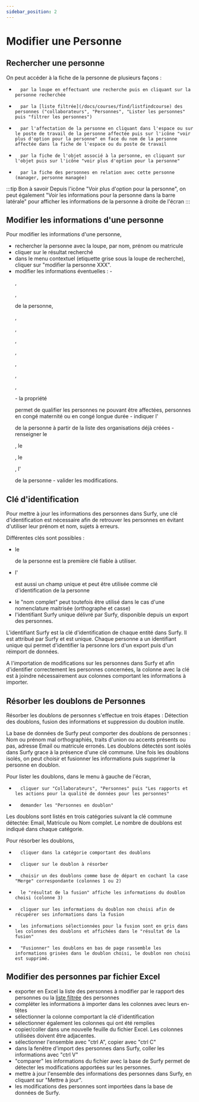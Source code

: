 ```yaml
---
sidebar_position: 2
---
```

# Modifier une Personne


## Rechercher une personne

On peut accéder à la fiche de la personne de plusieurs façons :

-       par la loupe en effectuant une recherche puis en cliquant sur la personne recherchée
-       par la [liste filtrée](/docs/courses/find/listfindcourse) des personnes ("collaborateurs", "Personnes", "Lister les personnes" puis "filtrer les personnes")
-       par l'affectation de la personne en cliquant dans l'espace ou sur le poste de travail de la personne affectée puis sur l'icône "voir plus d'option pour la personne" en face du nom de la personne affectée dans la fiche de l'espace ou du poste de travail
-       par la fiche de l'objet associé à la personne, en cliquant sur l'objet puis sur l'icône "voir plus d'option pour la personne"
-       par la fiche des personnes en relation avec cette personne (manager, personne managée)


:::tip Bon à savoir
Depuis l'icône "Voir plus d'option pour la personne", on peut également "Voir les informations pour la personne dans la barre latérale" pour afficher les informations de la personne à droite de l'écran
:::

## Modifier les informations d'une personne

Pour modifier les informations d'une personne,

-   rechercher la personne avec la loupe, par nom, prénom ou matricule
-   cliquer sur le résultat recherché
-   dans le menu contextuel (etiquette grise sous la loupe de recherche), cliquer sur "modifier la personne XXX". 
-   modifier les informations éventuelles : 
        -   <P code="person:email" />, <P code="person:picture" />, <P code="person:title" /> de la personne, <P code="person:monitorReference" />, <P code="person:computerReference" />, <P code="person:telephone" />, <P code="person:cellphone" />, <P code="person:code" />, <P code="person:startDate" />, <P code="person:endDate" />, <P code="person:info" />
        -   la propriété <P code="person:notAffectable" /> permet de qualifier les personnes ne pouvant être affectées, personnes en congé maternité ou en congé longue durée
        -   indiquer l'<P code="person:organization" /> de la personne à partir de la liste des organisations déjà créées
        -   renseigner le <P code="person:personState" />, le <P code="person:personSecurityProfile" />, le <P code="person:costCenter" />, l'<P code="person:company" /> de la personne
        -   valider les modifications.




## Clé d'identification

Pour mettre à jour les informations des personnes dans Surfy, une clé d'identification est nécessaire afin de retrouver les personnes en évitant d'utiliser leur prénom et nom, sujets à erreurs.

Différentes clés sont possibles :

-   le <P code="person:code" /> de la personne est la première clé fiable à utiliser.
-   l'<P code="person:email" /> est aussi un champ unique et peut être utilisée comme clé d'identification de la personne
-   le "nom complet" peut toutefois être utilisé dans le cas d'une nomenclature maitrisée (orthographe et casse)
-   l'identifiant Surfy unique délivré par Surfy, disponible depuis un export des personnes.

L'identifiant Surfy est la clé d'identification de chaque entité dans Surfy. Il est attribué par Surfy et est unique.
Chaque personne a un identifiant unique qui permet d'identifier la personne lors d'un export puis d'un réimport de données.

A l'importation de modifications sur les personnes dans Surfy et afin d'identifier correctement les personnes concernées, la colonne avec la clé est à joindre nécessairement aux colonnes comportant les informations à importer.

## Résorber les doublons de Personnes

Résorber les doublons de personnes s'effectue en trois étapes : Détection des doublons, fusion des informations et suppression du doublon inutile.

<Youtube code="tm65Pwrhogo"/>

La base de données de Surfy peut comporter des doublons de personnes : Nom ou prénom mal orthographiés, traits d'union ou accents présents ou pas, adresse Email ou matricule erronés. Les doublons détectés sont isolés dans Surfy grace à la présence d'une clé commune.
Une fois les doublons isolés, on peut choisir et fusionner les informations puis supprimer la personne en doublon.

Pour lister les doublons, dans le menu à gauche de l'écran,

-       cliquer sur "Collaborateurs", "Personnes" puis "Les rapports et les actions pour la qualité de données pour les personnes"
-       demander les "Personnes en doublon"

Les doublons sont listés en trois catégories suivant la clé commune détectée: Email, Matricule ou Nom complet.
Le nombre de doublons est indiqué dans chaque catégorie.

Pour résorber les doublons,

-       cliquer dans la catégorie comportant des doublons
-       cliquer sur le doublon à résorber
-       choisir un des doublons comme base de départ en cochant la case "Merge" correspondante (colonnes 1 ou 2)
-       le "résultat de la fusion" affiche les informations du doublon choisi (colonne 3)
-       cliquer sur les informations du doublon non choisi afin de récupérer ses informations dans la fusion
-       les informations sélectionnées pour la fusion sont en gris dans les colonnes des doublons et affichées dans le "résultat de la fusion"
-       "Fusionner" les doublons en bas de page rassemble les informations grisées dans le doublon choisi, le doublon non choisi est supprimé.


## Modifier des personnes par fichier Excel

-   exporter en Excel la liste des personnes à modifier par le rapport des personnes ou la [liste filtrée](/docs/courses/find/listfindcourse) des personnes
-   compléter les informations à importer dans les colonnes avec leurs en-têtes
-   sélectionner la colonne comportant la clé d'identification
-   sélectionner également les colonnes qui ont été remplies
-   copier/coller dans une nouvelle feuille du fichier Excel. Les colonnes utilisées doivent être adjacentes.
 -  sélectionner l'ensemble avec "ctrl A", copier avec "ctrl C"
 -  dans la fenêtre d'import des personnes dans Surfy, coller les informations avec "ctrl V"
 -  "comparer" les informations du fichier avec la base de Surfy permet de détecter les modifications apportées sur les personnes.
 -  mettre à jour l'ensemble des informations des personnes dans Surfy, en cliquant sur "Mettre à jour".
 -  les modifications des personnes sont importées dans la base de données de Surfy.



